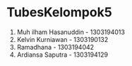 # TubesKelompok5
1. Muh ilham Hasanuddin - 1303194013
2. Kelvin Kurniawan - 1303190132
3. Ramadhana - 1303194042
4. Ardiansa Saputra - 1303194129
